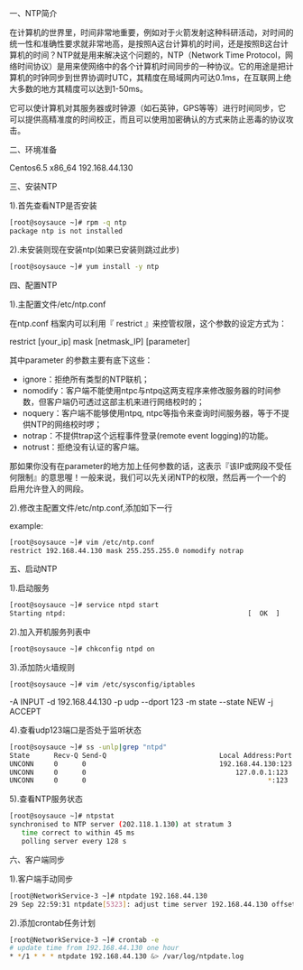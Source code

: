 一、NTP简介

在计算机的世界里，时间非常地重要，例如对于火箭发射这种科研活动，对时间的统一性和准确性要求就非常地高，是按照A这台计算机的时间，还是按照B这台计算机的时间？NTP就是用来解决这个问题的，NTP（Network Time Protocol，网络时间协议）是用来使网络中的各个计算机时间同步的一种协议。它的用途是把计算机的时钟同步到世界协调时UTC，其精度在局域网内可达0.1ms，在互联网上绝大多数的地方其精度可以达到1-50ms。

它可以使计算机对其服务器或时钟源（如石英钟，GPS等等）进行时间同步，它可以提供高精准度的时间校正，而且可以使用加密确认的方式来防止恶毒的协议攻击。

二、环境准备

Centos6.5 x86_64 192.168.44.130

三、安装NTP

1).首先查看NTP是否安装

```bash
[root@soysauce ~]# rpm -q ntp
package ntp is not installed
```

2).未安装则现在安装ntp(如果已安装则跳过此步)

```bash
[root@soysauce ~]# yum install -y ntp
```

四、配置NTP

1).主配置文件/etc/ntp.conf

在ntp.conf 档案内可以利用『 restrict 』来控管权限，这个参数的设定方式为：

 restrict [your_ip] mask [netmask_IP] [parameter]

其中parameter 的参数主要有底下这些：

- ignore：拒绝所有类型的NTP联机；
- nomodify：客户端不能使用ntpc与ntpq这两支程序来修改服务器的时间参数，但客户端仍可透过这部主机来进行网络校时的；
- noquery：客户端不能够使用ntpq, ntpc等指令来查询时间服务器，等于不提供NTP的网络校时啰；
- notrap：不提供trap这个远程事件登录(remote event logging)的功能。
- notrust：拒绝没有认证的客户端。

那如果你没有在parameter的地方加上任何参数的话，这表示『该IP或网段不受任何限制』的意思喔！一般来说，我们可以先关闭NTP的权限，然后再一个一个的启用允许登入的网段。

2).修改主配置文件/etc/ntp.conf,添加如下一行

example: 

```bash
[root@soysauce ~]# vim /etc/ntp.conf
restrict 192.168.44.130 mask 255.255.255.0 nomodify notrap
```

五、启动NTP

1).启动服务

```bash
[root@soysauce ~]# service ntpd start
Starting ntpd:                                             [  OK  ]
```

2).加入开机服务列表中

```bash
[root@soysauce ~]# chkconfig ntpd on
```

3).添加防火墙规则

```bash
[root@soysauce ~]# vim /etc/sysconfig/iptables
```

-A INPUT -d 192.168.44.130 -p udp --dport 123 -m state --state NEW -j ACCEPT

4).查看udp123端口是否处于监听状态

```bash
[root@soysauce ~]# ss -unlp|grep "ntpd"
State      Recv-Q Send-Q                            Local Address:Port                              Peer Address:Port 
UNCONN     0      0                                 192.168.44.130:123                                          *:*      users:(("ntpd",23537,18))
UNCONN     0      0                                     127.0.0.1:123                                          *:*      users:(("ntpd",23537,17))
UNCONN     0      0                                             *:123                                          *:*      users:(("ntpd",23537,16))
```

5).查看NTP服务状态

```bash
[root@soysauce ~]# ntpstat 
synchronised to NTP server (202.118.1.130) at stratum 3 
   time correct to within 45 ms
   polling server every 128 s
```

六、客户端同步

1).客户端手动同步

```bash
[root@NetworkService-3 ~]# ntpdate 192.168.44.130
29 Sep 22:59:31 ntpdate[5323]: adjust time server 192.168.44.130 offset 0.034930 sec
```

2).添加crontab任务计划

```bash
[root@NetworkService-3 ~]# crontab -e
# update time from 192.168.44.130 one hour
* */1 * * * ntpdate 192.168.44.130 &> /var/log/ntpdate.log
```